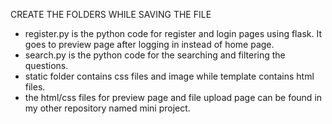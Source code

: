CREATE THE FOLDERS WHILE SAVING THE FILE
* register.py is the python code for register and login pages using flask. It goes to preview page after logging in instead of home page.
* search.py is the python code for the searching and filtering the questions.
* static folder contains css files and image while template contains html files.
* the html/css files for preview page and file upload page can be found in my other repository named mini project. 
